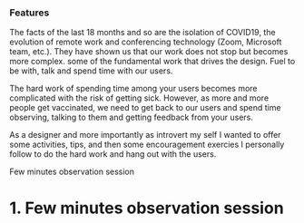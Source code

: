 ### Features

The facts of the last 18  months and so are the isolation of COVID19, the evolution of remote work and conferencing technology (Zoom, Microsoft team, etc.). They have shown us that our work does not stop but becomes more complex. some of the fundamental work that drives the design. Fuel to be with, talk and spend time with our users. 

The hard work of spending time among your users becomes more complicated with the risk of getting sick. However, as  more and more people get vaccinated, we need to get back to our users and spend time observing,  talking to them and  getting feedback from your users.

As a designer and more importantly as introvert my self I wanted to offer some activities, tips, and then some encouragement exercies I personally follow to do the hard work and hang out with the users.

 Few minutes observation session

# 1. Few minutes observation session
